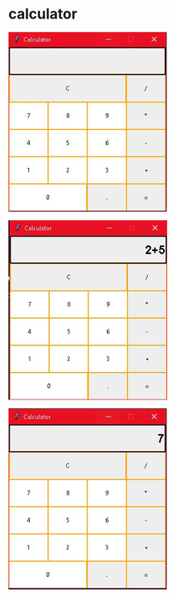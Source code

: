 # calculator


<img src = ./ss/1.JPG></img><br>

<img src = ./ss/2.JPG></img><br>

<img src = ./ss/3.JPG></img>
